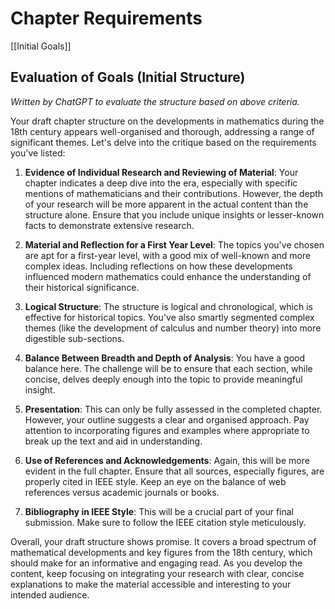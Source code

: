# Chapter Requirements

[[Initial Goals]]

## Evaluation of Goals (Initial Structure)

*Written by ChatGPT to evaluate the structure based on above criteria.*

Your draft chapter structure on the developments in mathematics during the 18th century appears well-organised and thorough, addressing a range of significant themes. Let's delve into the critique based on the requirements you've listed:

1. **Evidence of Individual Research and Reviewing of Material**: Your chapter indicates a deep dive into the era, especially with specific mentions of mathematicians and their contributions. However, the depth of your research will be more apparent in the actual content than the structure alone. Ensure that you include unique insights or lesser-known facts to demonstrate extensive research.

2. **Material and Reflection for a First Year Level**: The topics you've chosen are apt for a first-year level, with a good mix of well-known and more complex ideas. Including reflections on how these developments influenced modern mathematics could enhance the understanding of their historical significance.

3. **Logical Structure**: The structure is logical and chronological, which is effective for historical topics. You've also smartly segmented complex themes (like the development of calculus and number theory) into more digestible sub-sections.

4. **Balance Between Breadth and Depth of Analysis**: You have a good balance here. The challenge will be to ensure that each section, while concise, delves deeply enough into the topic to provide meaningful insight.

5. **Presentation**: This can only be fully assessed in the completed chapter. However, your outline suggests a clear and organised approach. Pay attention to incorporating figures and examples where appropriate to break up the text and aid in understanding.

6. **Use of References and Acknowledgements**: Again, this will be more evident in the full chapter. Ensure that all sources, especially figures, are properly cited in IEEE style. Keep an eye on the balance of web references versus academic journals or books.

7. **Bibliography in IEEE Style**: This will be a crucial part of your final submission. Make sure to follow the IEEE citation style meticulously.

Overall, your draft structure shows promise. It covers a broad spectrum of mathematical developments and key figures from the 18th century, which should make for an informative and engaging read. As you develop the content, keep focusing on integrating your research with clear, concise explanations to make the material accessible and interesting to your intended audience.

